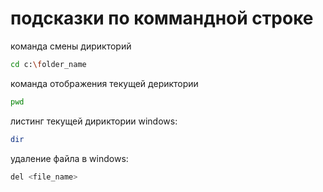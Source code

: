 # подсказки по коммандной строке

команда смены дирикторий
```sh
cd c:\folder_name
```

команда отображения текущей дериктории
```sh
pwd
```

листинг текущей дириктории 
windows:
```sh
dir
```

удаление файла в windows:
```sh
del <file_name>
```